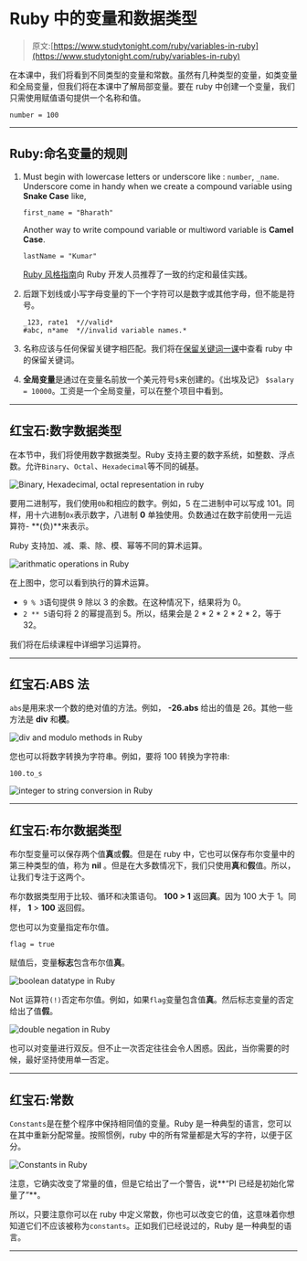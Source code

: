 # Ruby 中的变量和数据类型

> 原文:[https://www.studytonight.com/ruby/variables-in-ruby](https://www.studytonight.com/ruby/variables-in-ruby)

在本课中，我们将看到不同类型的变量和常数。虽然有几种类型的变量，如类变量和全局变量，但我们将在本课中了解局部变量。要在 ruby 中创建一个变量，我们只需使用赋值语句提供一个名称和值。

```
number = 100
```

* * *

## Ruby:命名变量的规则

1.  Must begin with lowercase letters or underscore like : `number`, `_name`. Underscore come in handy when we create a compound variable using **Snake Case** like,

    ```
    first_name = "Bharath"
    ```

    Another way to write compound variable or multiword variable is **Camel Case**.

    ```
    lastName = "Kumar"
    ```

    [Ruby 风格指南](https://github.com/bbatsov/ruby-style-guide)向 Ruby 开发人员推荐了一致的约定和最佳实践。

2.  后跟下划线或小写字母变量的下一个字符可以是数字或其他字母，但不能是符号。

    ```
    _123, rate1  *//valid* 
    #abc, n*ame  *//invalid variable names.*

    ```

3.  名称应该与任何保留关键字相匹配。我们将在[保留关键词一课](reserved-keywords-in-ruby)中查看 ruby 中的保留关键词。

4.  **全局变量**是通过在变量名前放一个美元符号`$`来创建的。《出埃及记》 `$salary = 10000`。工资是一个全局变量，可以在整个项目中看到。

* * *

## 红宝石:数字数据类型

在本节中，我们将使用数字数据类型。Ruby 支持主要的数字系统，如整数、浮点数。允许`Binary`、`Octal`、`Hexadecimal`等不同的碱基。

![Binary, Hexadecimal, octal representation in ruby](../Images/4b484fb56e4bdbdf6ec8619f4c494aeb.png)

要用二进制写，我们使用`0b`和相应的数字。例如，5 在二进制中可以写成 101。同样，用十六进制`0x`表示数字，八进制 **0** 单独使用。负数通过在数字前使用一元运算符- **(负)**来表示。

Ruby 支持加、减、乘、除、模、幂等不同的算术运算。

![arithmatic operations in Ruby](../Images/0edb7121956f92fa9cf12329e384061a.png)

在上图中，您可以看到执行的算术运算。

*   `9 % 3`语句提供 9 除以 3 的余数。在这种情况下，结果将为 0。
*   `2 ** 5`语句将 2 的幂提高到 5。所以，结果会是 2 * 2 * 2 * 2 * 2，等于 32。

我们将在后续课程中详细学习运算符。

* * *

## 红宝石:ABS 法

`abs`是用来求一个数的绝对值的方法。例如， **-26.abs** 给出的值是 26。其他一些方法是 **div** 和**模**。

![div and modulo methods in Ruby](../Images/fe7620e7d2a7ed9f176bad6a5654f4a7.png)

您也可以将数字转换为字符串。例如，要将 100 转换为字符串:

`100.to_s`

![integer to string conversion in Ruby](../Images/6b956f9c1dff92ee46bb0718255249f0.png)

* * *

## 红宝石:布尔数据类型

布尔型变量可以保存两个值**真**或**假**。但是在 ruby 中，它也可以保存布尔变量中的第三种类型的值，称为 **nil** 。但是在大多数情况下，我们只使用**真**和**假**值。所以，让我们专注于这两个。

布尔数据类型用于比较、循环和决策语句。 **100 > 1** 返回**真**。因为 100 大于 1。同样， **1** > **100** 返回假。

您也可以为变量指定布尔值。

`flag = true`

赋值后，变量**标志**包含布尔值**真**。

![boolean datatype in Ruby](../Images/2dcd968db8dc77c38fe423ce22e4a20e.png)

Not 运算符`(!)`否定布尔值。例如，如果`flag`变量包含值**真**。然后标志变量的否定给出了值**假**。

![double negation in Ruby](../Images/3952cbffe474c5f92f10812e769d23e7.png)

也可以对变量进行双反。但不止一次否定往往会令人困惑。因此，当你需要的时候，最好坚持使用单一否定。

* * *

## 红宝石:常数

`Constants`是在整个程序中保持相同值的变量。Ruby 是一种典型的语言，您可以在其中重新分配常量。按照惯例，ruby 中的所有常量都是大写的字符，以便于区分。

![Constants in Ruby](../Images/4370ccaefa86cb76409e5bf70f403314.png)

注意，它确实改变了常量的值，但是它给出了一个警告，说**“PI 已经是初始化常量了”**。

所以，只要注意你可以在 ruby 中定义常数，你也可以改变它的值，这意味着你想知道它们不应该被称为`constants`。正如我们已经说过的，Ruby 是一种典型的语言。

* * *